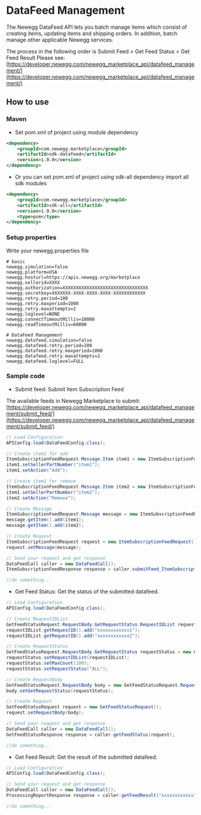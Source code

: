 # DataFeed Management
The Newegg DataFeed API lets you batch manage items which consist of creating items, updating items and shipping orders. In addition, batch manage other applicable Newegg services.

The process in the following order is Submit Feed > Get Feed Status > Get Feed Result
Please see: [https://developer.newegg.com/newegg_marketplace_api/datafeed_management/](https://developer.newegg.com/newegg_marketplace_api/datafeed_management/)

## How to use
### Maven
- Set pom.xml of project using module dependency
```xml
<dependency>
    <groupId>com.newegg.marketplace</groupId>
    <artifactId>sdk-datafeed</artifactId>
    <version>1.0.0</version>
</dependency>
```

- Or you can set pom.xml of project using sdk-all dependency import all sdk modules
```xml
<dependency>
    <groupId>com.newegg.marketplace</groupId>
    <artifactId>sdk-all</artifactId>
    <version>1.0.0</version>
    <type>pom</type>
</dependency>
```

### Setup properties
Write your newegg.properties file
```properties
# basic
newegg.simulation=false
newegg.platform=USA
newegg.hosturl=https://apis.newegg.org/marketplace
newegg.sellerid=XXXX
newegg.authorization=XXXXXXXXXXXXXXXXXXXXXXXXXXXXXXXX
newegg.secretkey=XXXXXXX-XXXX-XXXX-XXXX-XXXXXXXXXXXX
newegg.retry.period=100
newegg.retry.maxperiod=1000
newegg.retry.maxattempts=2
newegg.loglevel=NONE
newegg.connectTimeoutMillis=10000
newegg.readTimeoutMillis=60000

# DataFeed Management
newegg.datafeed.simulation=false
newegg.datafeed.retry.period=100
newegg.datafeed.retry.maxperiod=1000
newegg.datafeed.retry.maxattempts=2
newegg.datafeed.loglevel=FULL
```

### Sample code
- Submit feed: Submit Item Subscription Feed

The available feeds in Newegg Marketplace to submit: [https://developer.newegg.com/newegg_marketplace_api/datafeed_management/submit_feed/](https://developer.newegg.com/newegg_marketplace_api/datafeed_management/submit_feed/)
```java
// Load Configuration
APIConfig.load(DataFeedConfig.class);

// Create item1 for add
ItemSubscriptionFeedRequest.Message.Item item1 = new ItemSubscriptionFeedRequest.Message.Item();
item1.setSellerPartNumber("item1");
item1.setAction("Add");

// Create item2 for remove
ItemSubscriptionFeedRequest.Message.Item item2 = new ItemSubscriptionFeedRequest.Message.Item();
item1.setSellerPartNumber("item2");
item2.setAction("Remove");

// Create Message
ItemSubscriptionFeedRequest.Message message = new ItemSubscriptionFeedRequest.Message();
message.getItem().add(item1);
message.getItem().add(item2);

// Create Request
ItemSubscriptionFeedRequest request = new ItemSubscriptionFeedRequest();
request.setMessage(message);

// Send your request and get response
DataFeedCall caller = new DataFeedCall();
ItemSubscriptionFeedResponse response = caller.submitFeed_ItemSubscriptionFeed(request);

//do something...
```

- Get Feed Status: Get the status of the submitted datafeed.
```java
// Load Configuration
APIConfig.load(DataFeedConfig.class);

// Create RequestIDList
GetFeedStatusRequest.RequestBody.GetRequestStatus.RequestIDList requestIDList = new GetFeedStatusRequest.RequestBody.GetRequestStatus.RequestIDList();
requestIDList.getRequestID().add("xxxxxxxxxxxx1");
requestIDList.getRequestID().add("xxxxxxxxxxxx2");

// Create RequestStatus
GetFeedStatusRequest.RequestBody.GetRequestStatus requestStatus = new GetFeedStatusRequest.RequestBody.GetRequestStatus();
requestStatus.setRequestIDList(requestIDList);
requestStatus.setMaxCount(100);
requestStatus.setRequestStatus("ALL");

// Create RequestBody
GetFeedStatusRequest.RequestBody body = new GetFeedStatusRequest.RequestBody();
body.setGetRequestStatus(requestStatus);

// Create Request
GetFeedStatusRequest request = new GetFeedStatusRequest();
request.setRequestBody(body);

// Send your request and get response
DataFeedCall caller = new DataFeedCall();
GetFeedStatusResponse response = caller.getFeedStatus(request);

//do something...
```

- Get Feed Result: Get the result of the submitted datafeed.
```java
// Load Configuration
APIConfig.load(DataFeedConfig.class);

// Send your request and get response
DataFeedCall caller = new DataFeedCall();
ProcessingReportResponse response = caller.getFeedResult("xxxxxxxxxxxx");

//do something...
```

